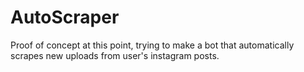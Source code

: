 # AutoScraper
Proof of concept at this point, trying to make a bot that automatically scrapes new uploads from user's instagram posts.
